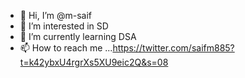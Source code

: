 - 👋 Hi, I’m @m-saif
- 👀 I’m interested in SD
- 🌱 I’m currently learning DSA
- 📫 How to reach me ...https://twitter.com/saifm885?t=k42ybxU4rgrXs5XU9eic2Q&s=08

<!---
m-sa1f/m-sa1f is a ✨ special ✨ repository because its `README.md` (this file) appears on your GitHub profile.
You can click the Preview link to take a look at your changes.
--->
